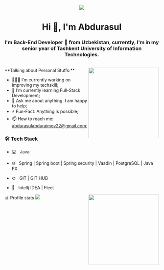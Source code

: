 <p align="center">
  <img src="https://github.com/thompsonemerson/thompsonemerson/raw/master/cover-thompson.png" />
</p>
<h1 align="center">Hi 👋, I'm Abdurasul</h1>
<h3 align="center">I'm Back-End Developer 🚀 from Uzbekistan, currently, I'm in my senior year of Tashkent University of Information Technologies.</h3>

<br>
<img align='right' src="https://media.giphy.com/media/M9gbBd9nbDrOTu1Mqx/giphy.gif" width="230">
**Talking about Personal Stuffs:**

- 👨🏽‍💻 I’m currently working on improving my techskill;
- 🌱 I’m currently learning Full-Stack Development; 
- 💬 Ask me about anything, I am happy to help;
- ⚡️ Fun-Fact: Anything is possible;
- 📫 How to reach me: abdurasulabduraimov22@gmail.com;

<h3>🛠 Tech Stack</h3>

- 💻 &nbsp; Java

- 🌐 &nbsp; Spring | Spring boot | Spring security | Vaadin | PostgreSQL | Java FX 
- ⚙️  &nbsp; GIT | GIT HUB
- 🔧 &nbsp; IntelIj IDEA | Fleet

<div>
  📊 Profile stats
  
  <a href="https://github.com/abdurasul29052002">
  <img src="https://github-readme-stats.vercel.app/api/top-langs/?username=abdurasul29052002&bg_color=151515&border_color=ffffff&text_color=bdc3c7&title_color=3178c6&layout=compact&langs_count=10"/>
</a>

  <img align='right' src="https://media.giphy.com/media/M9gbBd9nbDrOTu1Mqx/giphy.gif" width="230">
</div>
